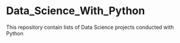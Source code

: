 # Data_Science_With_Python
This repository contain lists of Data Science projects conducted with Python 
